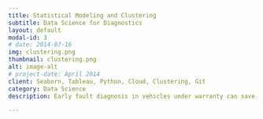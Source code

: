 ```yaml
---
title: Statistical Modeling and Clustering
subtitle: Data Science for Diagnostics
layout: default
modal-id: 3
# date: 2014-07-16
img: clustering.png
thumbnail: clustering.png
alt: image-alt
# project-date: April 2014
client: Seaborn, Tableau, Python, Cloud, Clustering, Git
category: Data Science 
description: Early fault diagnosis in vehicles under warranty can save millions of dollars for any automotive manufacturing firm. I worked in a team of 5 and constructed hand-crafted features and performed clustering. The developed model successfully detected faults in more than 90% of the production vehicles.    

---
```

